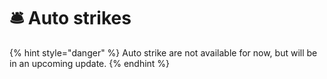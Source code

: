 # 🛎️ Auto strikes

{% hint style="danger" %}
Auto strike are not available for now, but will be in an upcoming update.
{% endhint %}



